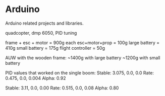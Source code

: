 # Arduino
Arduino related projects and libraries. 

quadcopter, dmp 6050, PID tuning

frame + esc + motor = 900g
each esc+motor+prop = 100g
large battery = 410g
small battery = 175g
flight controller = 50g

AUW with the wooden frame:
~1400g with large battery
~1200g with small battery

PID values that worked on the single boom:
Stable: 3.075, 0.0, 0.0
Rate: 0.475, 0.0, 0.004
Alpha: 0.92

Stable: 3.11, 0.0, 0.00
Rate: 0.515, 0.0, 0.08
Alpha: 0.80